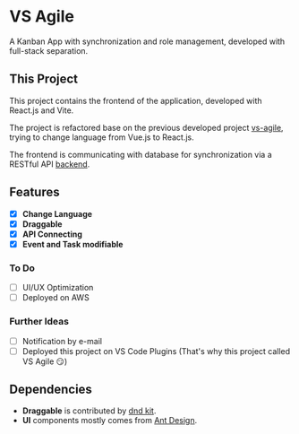 # VS Agile

A Kanban App with synchronization and role management, developed with full-stack separation.

## This Project

This project contains the frontend of the application, developed with React.js and Vite.

The project is refactored base on the previous developed project [vs-agile](https://github.com/HarleyHo/vue-agile), trying to change language from Vue.js to React.js.

The frontend is communicating with database for synchronization via a RESTful API [backend](https://github.com/HarleyHo/vs-agile-backend).

## Features
- [X] **Change Language**
- [X] **Draggable**
- [X] **API Connecting**
- [X] **Event and Task modifiable**
### To Do
- [ ] UI/UX Optimization
- [ ] Deployed on AWS
### Further Ideas
- [ ] Notification by e-mail
- [ ] Deployed this project on VS Code Plugins (That's why this project called VS Agile :smirk:)

## Dependencies
- **Draggable** is contributed by [dnd kit](https://dndkit.com/).
- **UI** components mostly comes from [Ant Design](https://ant.design/).


